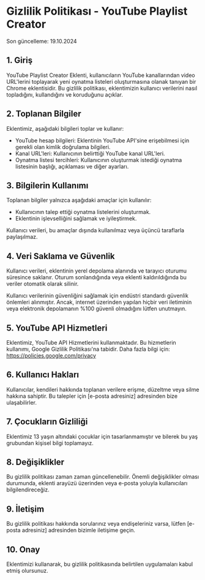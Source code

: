 # Gizlilik Politikası - YouTube Playlist Creator

Son güncelleme: 19.10.2024

## 1. Giriş

YouTube Playlist Creator Eklenti, kullanıcıların YouTube kanallarından video URL'lerini toplayarak yeni oynatma listeleri oluşturmasına olanak tanıyan bir Chrome eklentisidir. Bu gizlilik politikası, eklentimizin kullanıcı verilerini nasıl topladığını, kullandığını ve koruduğunu açıklar.

## 2. Toplanan Bilgiler

Eklentimiz, aşağıdaki bilgileri toplar ve kullanır:

- YouTube hesap bilgileri: Eklentinin YouTube API'sine erişebilmesi için gerekli olan kimlik doğrulama bilgileri.
- Kanal URL'leri: Kullanıcının belirttiği YouTube kanal URL'leri.
- Oynatma listesi tercihleri: Kullanıcının oluşturmak istediği oynatma listesinin başlığı, açıklaması ve diğer ayarları.

## 3. Bilgilerin Kullanımı

Toplanan bilgiler yalnızca aşağıdaki amaçlar için kullanılır:

- Kullanıcının talep ettiği oynatma listelerini oluşturmak.
- Eklentinin işlevselliğini sağlamak ve iyileştirmek.

Kullanıcı verileri, bu amaçlar dışında kullanılmaz veya üçüncü taraflarla paylaşılmaz.

## 4. Veri Saklama ve Güvenlik

Kullanıcı verileri, eklentinin yerel depolama alanında ve tarayıcı oturumu süresince saklanır. Oturum sonlandığında veya eklenti kaldırıldığında bu veriler otomatik olarak silinir.

Kullanıcı verilerinin güvenliğini sağlamak için endüstri standardı güvenlik önlemleri alınmıştır. Ancak, internet üzerinden yapılan hiçbir veri iletiminin veya elektronik depolamanın %100 güvenli olmadığını lütfen unutmayın.

## 5. YouTube API Hizmetleri

Eklentimiz, YouTube API Hizmetlerini kullanmaktadır. Bu hizmetlerin kullanımı, Google Gizlilik Politikası'na tabidir. Daha fazla bilgi için: https://policies.google.com/privacy

## 6. Kullanıcı Hakları

Kullanıcılar, kendileri hakkında toplanan verilere erişme, düzeltme veya silme hakkına sahiptir. Bu talepler için [e-posta adresiniz] adresinden bize ulaşabilirler.

## 7. Çocukların Gizliliği

Eklentimiz 13 yaşın altındaki çocuklar için tasarlanmamıştır ve bilerek bu yaş grubundan kişisel bilgi toplamayız.

## 8. Değişiklikler

Bu gizlilik politikası zaman zaman güncellenebilir. Önemli değişiklikler olması durumunda, eklenti arayüzü üzerinden veya e-posta yoluyla kullanıcıları bilgilendireceğiz.

## 9. İletişim

Bu gizlilik politikası hakkında sorularınız veya endişeleriniz varsa, lütfen [e-posta adresiniz] adresinden bizimle iletişime geçin.

## 10. Onay

Eklentimizi kullanarak, bu gizlilik politikasında belirtilen uygulamaları kabul etmiş olursunuz.